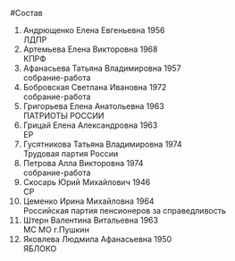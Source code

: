 #Состав
1. Андрющенко Елена Евгеньевна 1956   
    ЛДПР
2. Артемьева Елена Викторовна 1968   
    КПРФ
3. Афанасьева Татьяна Владимировна 1957   
    собрание-работа
4. Бобровская Светлана Ивановна 1972   
    собрание-работа
5. Григорьева Елена Анатольевна 1963   
    ПАТРИОТЫ РОССИИ
6. Грицай Елена Александровна 1963   
    ЕР
7. Гусятникова Татьяна Владимировна 1974   
    Трудовая партия России
8. Петрова Алла Викторовна 1974   
    собрание-работа
9. Скосарь Юрий Михайлович 1946   
    СР
10. Цеменко Ирина Михайловна 1964   
    Российская партия пенсионеров за справедливость
11. Штерн Валентина Витальевна 1963   
    МС МО г.Пушкин
12. Яковлева Людмила Афанасьевна 1950   
    ЯБЛОКО
